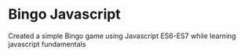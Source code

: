 # Bingo Javascript

Created a simple Bingo game using Javascript ES6-ES7 while learning javascript fundamentals